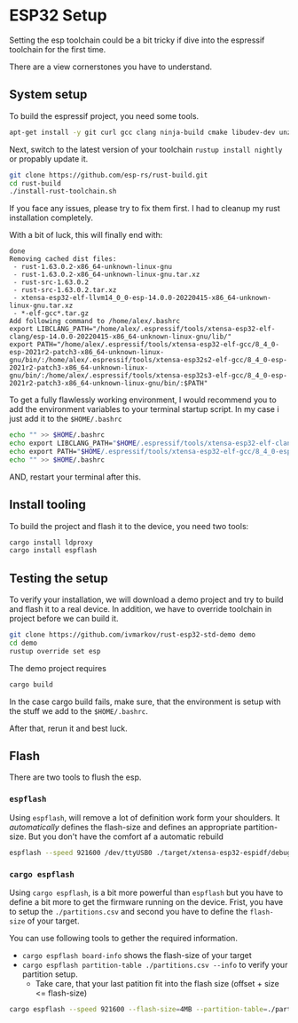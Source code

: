 # ESP32 Setup

Setting the esp toolchain could be a bit tricky if dive into the espressif toolchain for the first time.

There are a view cornerstones you have to understand.

## System setup

To build the espressif project, you need some tools.

```bash
apt-get install -y git curl gcc clang ninja-build cmake libudev-dev unzip xz-utils python3 python3-pip python3-venv libusb-1.0-0 libssl-dev pkg-config libtinfo5 libpython2.7
```

Next, switch to the latest version of your toolchain `rustup install nightly` or propably update it.

```bash
git clone https://github.com/esp-rs/rust-build.git
cd rust-build
./install-rust-toolchain.sh
```

If you face any issues, please try to fix them first. I had to cleanup my rust installation completely.

With a bit of luck, this will finally end with:

```log
done
Removing cached dist files:
 - rust-1.63.0.2-x86_64-unknown-linux-gnu
 - rust-1.63.0.2-x86_64-unknown-linux-gnu.tar.xz
 - rust-src-1.63.0.2
 - rust-src-1.63.0.2.tar.xz
 - xtensa-esp32-elf-llvm14_0_0-esp-14.0.0-20220415-x86_64-unknown-linux-gnu.tar.xz
 - *-elf-gcc*.tar.gz
Add following command to /home/alex/.bashrc
export LIBCLANG_PATH="/home/alex/.espressif/tools/xtensa-esp32-elf-clang/esp-14.0.0-20220415-x86_64-unknown-linux-gnu/lib/"
export PATH="/home/alex/.espressif/tools/xtensa-esp32-elf-gcc/8_4_0-esp-2021r2-patch3-x86_64-unknown-linux-gnu/bin/:/home/alex/.espressif/tools/xtensa-esp32s2-elf-gcc/8_4_0-esp-2021r2-patch3-x86_64-unknown-linux-gnu/bin/:/home/alex/.espressif/tools/xtensa-esp32s3-elf-gcc/8_4_0-esp-2021r2-patch3-x86_64-unknown-linux-gnu/bin/:$PATH"
```

To get a fully flawlessly working environment, I would recommend you to add the environment variables to your terminal startup script. In my case i just add it to the `$HOME/.bashrc`

```bash
echo "" >> $HOME/.bashrc
echo export LIBCLANG_PATH="$HOME/.espressif/tools/xtensa-esp32-elf-clang/esp-14.0.0-20220415-x86_64-unknown-linux-gnu/lib/" >> $HOME/.bashrc
echo export PATH="$HOME/.espressif/tools/xtensa-esp32-elf-gcc/8_4_0-esp-2021r2-patch3-x86_64-unknown-linux-gnu/bin/:$HOME/.espressif/tools/xtensa-esp32s2-elf-gcc/8_4_0-esp-2021r2-patch3-x86_64-unknown-linux-gnu/bin/:$HOME/.espressif/tools/xtensa-esp32s3-elf-gcc/8_4_0-esp-2021r2-patch3-x86_64-unknown-linux-gnu/bin/:$PATH" >> $HOME/.bashrc
echo "" >> $HOME/.bashrc
```

AND, restart your terminal after this.

## Install tooling

To build the project and flash it to the device, you need two tools:

```bash
cargo install ldproxy
cargo install espflash
```

## Testing the setup

To verify your installation, we will download a demo project and try to build and flash it to a real device. In addition, we have to override toolchain in project before we can build it.

```bash
git clone https://github.com/ivmarkov/rust-esp32-std-demo demo
cd demo
rustup override set esp
```

The demo project requires

```bash
cargo build
```

In the case cargo build fails, make sure, that the environment is setup with the stuff we add to the `$HOME/.bashrc`.

After that, rerun it and best luck.

## Flash

There are two tools to flush the esp.

### `espflash`

Using `espflash`, will remove a lot of definition work form your shoulders. It *automatically* defines the flash-size and defines an appropriate partition-size. But you don't have the comfort af a automatic rebuild

```bash
espflash --speed 921600 /dev/ttyUSB0 ./target/xtensa-esp32-espidf/debug/rust-esp32-std-demo
```

### `cargo espflash`

Using `cargo espflash`, is a bit more powerful than `espflash` but you have to define a bit more to get the firmware running on the device. Frist, you have to setup the `./partitions.csv` and second you have to define the `flash-size` of your target.

You can use following tools to gether the required information.

- `cargo espflash board-info` shows the flash-size of your target
- `cargo espflash partition-table ./partitions.csv --info` to verify your partition setup.
  - Take care, that your last patition fit into the flash size (offset + size <= flash-size)

```bash
cargo espflash --speed 921600 --flash-size=4MB --partition-table=./partitions.csv /dev/ttyUSB0 --monitor
```
